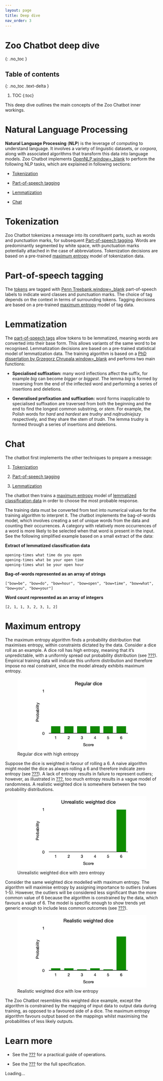 ```yaml
---
layout: page
title: Deep dive
nav_order: 3
---
```


# Zoo Chatbot deep dive
{: .no_toc }

## Table of contents
{: .no_toc .text-delta }

1. TOC
{:toc}

This deep dive outlines the main concepts of the Zoo Chatbot inner
workings.

# Natural Language Processing

**Natural Language Processing** (**NLP**) is the leverage of computing
to understand language. It involves a variety of linguistic datasets, or
*corpora*, along with associated algorithms that transform this data
into language models. Zoo Chatbot implements
[OpenNLP,window=\_blank](https://opennlp.apache.org) to perform the
following NLP tasks, which are explained in following sections:

-   [Tokenization](#_tokenization)

-   [Part-of-speech tagging](#_part_of_speech_tagging)

-   [Lemmatization](#_lemmatization)

-   [Chat](#_chat)

# Tokenization

Zoo Chatbot tokenizes a message into its constituent parts, such as
words and punctuation marks, for subsequent [Part-of-speech
tagging](#_part_of_speech_tagging). Words are predominantly segmented by
white space, with punctuation marks potentially attached in the case of
abbreviations. Tokenization decisions are based on a pre-trained
[maximum entropy](#_maximum_entropy) model of tokenization data.

# Part-of-speech tagging

The [tokens](#_tokenization) are tagged with [Penn
Treebank,window=\_blank](https://www.ling.upenn.edu/courses/Fall_2003/ling001/penn_treebank_pos.html)
part-of-speech labels to indicate word classes and punctuation marks.
The choice of tag depends on the context in terms of surrounding tokens.
Tagging decisions are based on a pre-trained [maximum
entropy](#_maximum_entropy) model of tag data.

# Lemmatization

The [part-of-speech tags](#_part_of_speech_tagging) allow tokens to be
lemmatized, meaning words are converted into their base form. This
allows variants of the same word to be recognised. Lemmatization
decisions are based on a pre-trained statistical model of lemmatization
data. The training algorithm is based on a [PhD dissertation by Grzegorz
Chrupala,window=\_blank](https://grzegorz.chrupala.me/papers/phd-single.pdf)
and performs two main functions:

-   **Specialised suffixation:** many word inflections affect the
    suffix, for example *big* can become *bigger* or *biggest*. The
    lemma *big* is formed by traversing from the end of the inflected
    word and performing a series of insertions and deletions.

-   **Generalised prefixation and suffixation:** word forms inapplicable
    to specialised suffixation are traversed from both the beginning and
    the end to find the longest common substring, or *stem*. For
    example, the Polish words for *hard* and *hardest* are *trudny* and
    *najtrudniejszy* respectively, and they share the stem of *trudn*.
    The lemma *trudny* is formed through a series of insertions and
    deletions.

# Chat

The chatbot first implements the other techniques to prepare a message:

1.  [Tokenization](#_tokenization)

2.  [Part-of-speech tagging](#_part_of_speech_tagging)

3.  [Lemmatization](#_lemmatization)

The chatbot then trains a [maximum entropy](#_maximum_entropy) model of
[lemmatized classification
data](#tutorial/list-lemmatized-classification-data.adoc) in order to
choose the most probable response.

The training data must be converted from text into numerical values for
the training algorithm to interpret it. The chatbot implements the
bag-of-words model, which involves creating a set of unique words from
the data and counting their occurrences. A category with relatively more
occurrences of a word is more likely to be selected when that word is
present in the input. See the following simplified example based on a
small extract of the data:

**Extract of lemmatized classification data**

    opening-times what time do you open
    opening-times what be your open time
    opening-times what be your open hour

**Bag-of-words represented as an array of strings**

    ["bow=be", "bow=do", "bow=hour", "bow=open", "bow=time", "bow=what", "bow=you", "bow=your"]

**Word count represented as an array of integers**

    [2, 1, 1, 3, 2, 3, 1, 2]

# Maximum entropy

The maximum entropy algorithm finds a probability distribution that
maximises entropy, within constraints dictated by the data. Consider a
dice roll as an example. A dice roll has high entropy, meaning that it’s
unpredictable, with a uniformly spread out probability distribution (see
[???](#regular-dice-diagram)). Empirical training data will indicate
this uniform distribution and therefore impose no real constraint, since
the model already exhibits maximum entropy.

<figure>
<img src="regular-dice-green.png" alt="#regular-dice-diagram" />
<figcaption>Regular dice with high entropy</figcaption>
</figure>

Suppose the dice is weighted in favour of rolling a 6. A naive algorithm
might model the dice as always rolling a 6 and therefore indicate zero
entropy (see [???](#unrealistic-weighted-dice-diagram)). A lack of
entropy results in failure to represent outliers; however, as
illustrated in [???](#regular-dice-diagram), too much entropy results in
a vague model of randomness. A realistic weighted dice is somewhere
between the two probability distributions.

<figure>
<img src="unrealistic-weighted-dice-green.png"
alt="#unrealistic-weighted-dice-diagram" />
<figcaption>Unrealistic weighted dice with zero entropy</figcaption>
</figure>

Consider the same weighted dice modelled with maximum entropy. The
algorithm will maximise entropy by assigning importance to outliers
(values 1-5). However, the outliers will be considered less significant
than the more common value of 6 because the algorithm is constrained by
the data, which favours a value of 6. The model is specific enough to
show trends yet generic enough to include less common outcomes (see
[???](#realistic-weighted-dice-diagram)).

<figure>
<img src="realistic-weighted-dice-green.png"
alt="#realistic-weighted-dice-diagram" />
<figcaption>Realistic weighted dice with low entropy</figcaption>
</figure>

The Zoo Chatbot resembles this weighted dice example, except the
algorithm is constrained by the mapping of input data to output data
during training, as opposed to a favoured side of a dice. The maximum
entropy algorithm favours output based on the mappings whilst maximising
the probabilities of less likely outputs.

# Learn more

-   See the [???](#tutorial/chat-tutorial.adoc) for a practical guide of
    operations.

-   See the [???](#intro-component::api-spec.adoc) for the full
    specification.

Loading…

